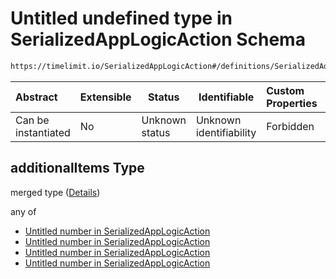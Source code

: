 # Untitled undefined type in SerializedAppLogicAction Schema

```txt
https://timelimit.io/SerializedAppLogicAction#/definitions/SerializedAddUsedTimeActionVersion2/properties/i/items/properties/sdl/items/additionalItems
```




| Abstract            | Extensible | Status         | Identifiable            | Custom Properties | Additional Properties | Access Restrictions | Defined In                                                                                            |
| :------------------ | ---------- | -------------- | ----------------------- | :---------------- | --------------------- | ------------------- | ----------------------------------------------------------------------------------------------------- |
| Can be instantiated | No         | Unknown status | Unknown identifiability | Forbidden         | Allowed               | none                | [SerializedAppLogicAction.schema.json\*](SerializedAppLogicAction.schema.json "open original schema") |

## additionalItems Type

merged type ([Details](serializedapplogicaction-definitions-serializedaddusedtimeactionversion2-properties-i-items-properties-sdl-items-additionalitems.md))

any of

-   [Untitled number in SerializedAppLogicAction](serializedapplogicaction-definitions-serializedaddusedtimeactionversion2-properties-i-items-properties-sdl-items-additionalitems-anyof-0.md "check type definition")
-   [Untitled number in SerializedAppLogicAction](serializedapplogicaction-definitions-serializedaddusedtimeactionversion2-properties-i-items-properties-sdl-items-additionalitems-anyof-1.md "check type definition")
-   [Untitled number in SerializedAppLogicAction](serializedapplogicaction-definitions-serializedaddusedtimeactionversion2-properties-i-items-properties-sdl-items-additionalitems-anyof-2.md "check type definition")
-   [Untitled number in SerializedAppLogicAction](serializedapplogicaction-definitions-serializedaddusedtimeactionversion2-properties-i-items-properties-sdl-items-additionalitems-anyof-3.md "check type definition")
